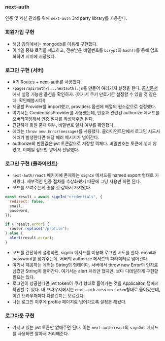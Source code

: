 ### next-auth

인증 및 세션 관리를 위해 `next-auth` 3rd party library를 사용한다.

### 회원가입 구현

- 해당 강의에서는 mongodb를 이용해 구현했다.
- 이메일 중복 로직을 체크하고, 전송받은 비밀번호를 `bcrypt`의 `hash()`를 통해 암호화하여 서버에 저장했다.

### 로그인 구현 (서버)

- API Routes + next-auth를 사용했다.
- `/pages/api/auth/[...nextauth].js`를 만들어 여러가지 설정을 한다. [공식문서](https://next-auth.js.org/configuration/options)에서 설정 가능한 옵션을 확인하자. (여기서 쿠키 만료기한 설정할 수 있을 것 같은데, 확인해봅시다!)
- 제공할 Provider를 import했고, providers 옵션에 배열의 원소값으로 설정했다.
- 여기서는 CredentialsProvider를 사용했는데, 인증과 관련된 authorize 메서드를 오버라이딩해서 인증 절차를 작성해주면 된다.
- 간단하게 회원 존재 여부, 비밀번호 일치 여부를 확인했다.
- 에러는 `throw new Error(message)`를 사용했다. 클라이언트단에서 로그인 시도시 에러가 발생한다면 해당 에러 메시지가 넘어간다.
- authorize의 반환값은 jwt 토큰값으로 저장할 객체다. 비밀번호는 토큰에 넣지 않았고, 이메일 정보만 넣어서 전달했다.

### 로그인 구현 (클라이언트)

- `next-auth/react` 패키지에 존재하는 `signIn` 메서드를 named export 형태로 가져왔다. 세부적인 인증 절차를 추상화했기 때문에 그냥 사용만 하면 된다.
- 코드를 보여주는게 좋을 것 같아서 가져왔다.

```jsx
const result = await signIn("credentials", {
  redirect: false,
  email,
  password,
});

if (!result.error) {
  router.replace("/profile");
} else {
  alert(result.error);
}
```

- 코드를 간단하게 설명하면, signIn 메서드를 이용해 로그인 시도를 한다. email과 password를 넘겨주는데, 서버의 authorize 메서드의 파라미터로 넘어간다.
- 여기서 제공하는 에러는 String의 형태이다. 서버에서 throw new Error의 인자로 넘겼던 String이 들어간다. 여기서는 alert 처리만 했지만, 보다 디테일하게 구현할 필요는 있다.
- 로그인이 성공한다면 jwt token이 쿠키 형태로 들어가는 것을 Applicaiton 탭에서 확인할 수 있다. 내 브라우저에서는 `next-auth.session-token`형태로 들어갔는데, 이건 브라우저마다 다른건지는 모르겠다.
- 나는 로그인 이후에 profile 페이지로 넘어가도록 설정은 해놨다.

### 로그아웃 구현

- 가지고 있는 jwt 토큰만 없애주면 된다. 이는 `next-auth/react`의 `signOut` 메서드를 사용하면 알아서 처리해준다.
